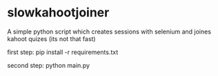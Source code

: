 # slowkahootjoiner
A simple python script which creates sessions with selenium and joines kahoot quizes (its not that fast) 

first step: pip install -r requirements.txt

second step: python main.py
